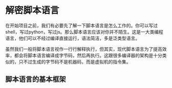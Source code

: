 解密脚本语言
=====================


在开始项目之前，我们有必要先了解一下脚本语言是怎么工作的。你可以写过shell，写过python，写过js。那么脚本语言应该对你并不陌生。这是一大类编程语言，他们可以不经过编译直接运行，语法简洁，多是泛类型语言。

虽然我们一般将脚本语言视作一行行解释执行，但其实，现代脚本语言为了提高效率，都会将脚本语言编译成字节码，然后再执行。这跟很多编译器的架构是十分类似的，只不过生成的字节码不是机器码，而是虚拟机的指令集。

## 脚本语言的基本框架


